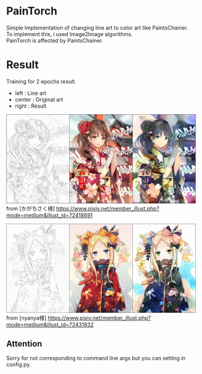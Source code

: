 PainTorch
===
Simple Implementation of changing line art to color art like PaintsChainer.  
To implement this, i used Image2Image algorithms.  
PainTorch is affected by PaintsChainer.

# Result
Training for 2 epochs result.  

- left : Line art
- center : Original art
- right : Result
  
![result.jpg](https://github.com/reppy4620/PainTorch/blob/master/imgs/result.jpg)  
from [かがちさく様] https://www.pixiv.net/member_illust.php?mode=medium&illust_id=72418691  
  
![result2.jpg](https://github.com/reppy4620/PainTorch/blob/master/imgs/result2.jpg)  
from [nyanya様] https://www.pixiv.net/member_illust.php?mode=medium&illust_id=72431832  
## Attention
Sorry for not corresponding to command line args but you can setting in config.py.